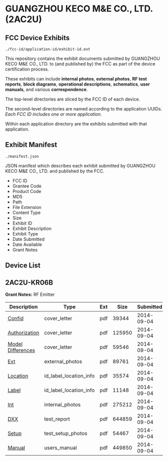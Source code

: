 # GUANGZHOU KECO M&E CO., LTD. (2AC2U)
## FCC Device Exhibits

```
./fcc-id/application-id/exhibit-id.ext
```

This repository contains the exhibit documents submitted by GUANGZHOU KECO M&E CO., LTD. to (and published by) the FCC as part of the device certification process.

These exhibits can include **internal photos**, **external photos**, **RF test reports**, **block diagrams**, **operational descriptions**, **schematics**, **user manuals**, and various **correspondence**.

The top-level directories are sliced by the FCC ID of each device.

The second-level directories are named according to the application UUIDs. *Each FCC ID includes one or more application.*

Within each application directory are the exhibits submitted with that application. 

## Exhibit Manifest

```
./manifest.json
```

JSON manifest which describes each exhibit submitted by GUANGZHOU KECO M&E CO., LTD. and published by the FCC.

- FCC ID
- Grantee Code
- Product Code
- MD5
- Path
- File Extension
- Content Type
- Size
- Exhibit ID
- Exhibit Description
- Exhibit Type
- Date Submitted
- Date Available
- Grant Notes

## Device List
## 2AC2U-KR06B
**Grant Notes:** RF Emitter

| Description | Type | Ext | Size | Submitted | Available |
| ----------- | ---- | --- | ---- | --------- | --------- |
| [Confid](2AC2U-KR06B/459e458916bb97b61fffd07503a8852c/2378591.pdf) | cover_letter | pdf | 39344 | 2014-09-04 | 2014-09-04 |
| [Authorization](2AC2U-KR06B/459e458916bb97b61fffd07503a8852c/2378592.pdf) | cover_letter | pdf | 125950 | 2014-09-04 | 2014-09-04 |
| [Model Differences](2AC2U-KR06B/459e458916bb97b61fffd07503a8852c/2378593.pdf) | cover_letter | pdf | 59546 | 2014-09-04 | 2014-09-04 |
| [Ext](2AC2U-KR06B/459e458916bb97b61fffd07503a8852c/2378594.pdf) | external_photos | pdf | 89761 | 2014-09-04 | 2014-09-04 |
| [Location](2AC2U-KR06B/459e458916bb97b61fffd07503a8852c/2378597.pdf) | id_label_location_info | pdf | 35574 | 2014-09-04 | 2014-09-04 |
| [Label](2AC2U-KR06B/459e458916bb97b61fffd07503a8852c/2378598.pdf) | id_label_location_info | pdf | 11148 | 2014-09-04 | 2014-09-04 |
| [Int](2AC2U-KR06B/459e458916bb97b61fffd07503a8852c/2378596.pdf) | internal_photos | pdf | 275212 | 2014-09-04 | 2014-09-04 |
| [DXX](2AC2U-KR06B/459e458916bb97b61fffd07503a8852c/2378595.pdf) | test_report | pdf | 644859 | 2014-09-04 | 2014-09-04 |
| [Setup](2AC2U-KR06B/459e458916bb97b61fffd07503a8852c/2378599.pdf) | test_setup_photos | pdf | 54467 | 2014-09-04 | 2014-09-04 |
| [Manual](2AC2U-KR06B/459e458916bb97b61fffd07503a8852c/2378600.pdf) | users_manual | pdf | 449850 | 2014-09-04 | 2014-09-04 |
